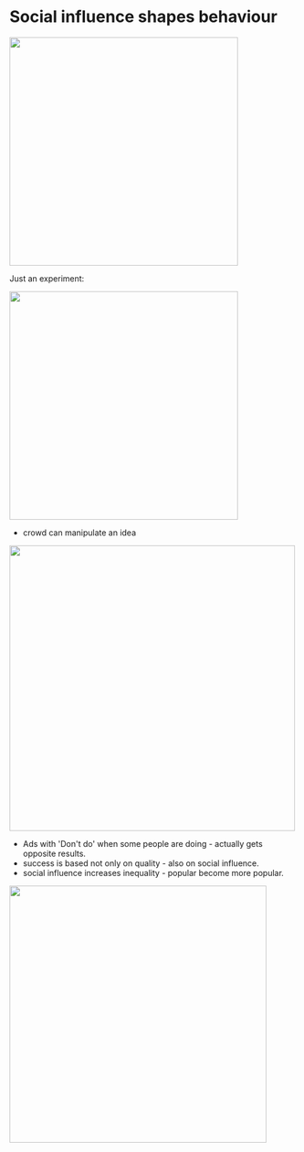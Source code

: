 # Social influence shapes behaviour

<img src="https://github.com/shekharbiswas/Wharton_Craft_content/assets/32758439/b0542aed-8503-4327-ada7-11886b1d480f" width="400">

Just an experiment:

<img src="https://github.com/shekharbiswas/Wharton_Craft_content/assets/32758439/331af061-c989-479c-9263-37c25285df7b" width="400">

- crowd can manipulate an idea
<img src="https://github.com/shekharbiswas/Wharton_Craft_content/assets/32758439/0ef63bd3-648e-4092-bb4f-7a4b5672232d" width="500">


- Ads with 'Don't do' when some people are doing - actually gets opposite results.
- success is based not only on quality - also on social influence.
- social influence increases inequality - popular become more popular.

<img src="https://github.com/shekharbiswas/Wharton_Craft_content/assets/32758439/a973ddbd-c6da-47c4-89bd-7424eb7653d9" width="450">



